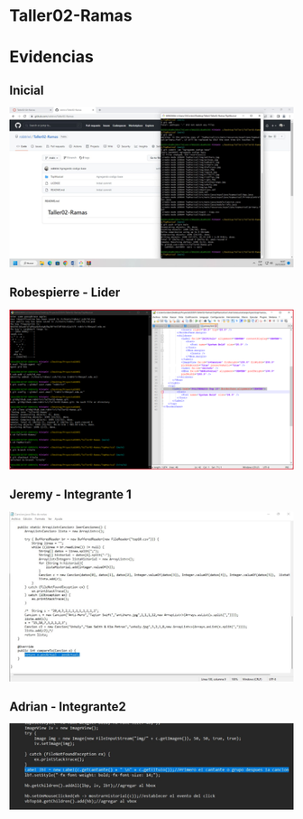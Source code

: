 # Taller02-Ramas

# Evidencias
## Inicial

![RepoInicial](Inicial.jpeg)
## Robespierre - Lider
![RobespierreEvidencia](Robespierre-L.png)

## Jeremy - Integrante 1
![JeremyEvidencia](Jeremy-I1.JPG)

## Adrian - Integrante2
![AdrianEvidencia](Adrian-2.jpg)

